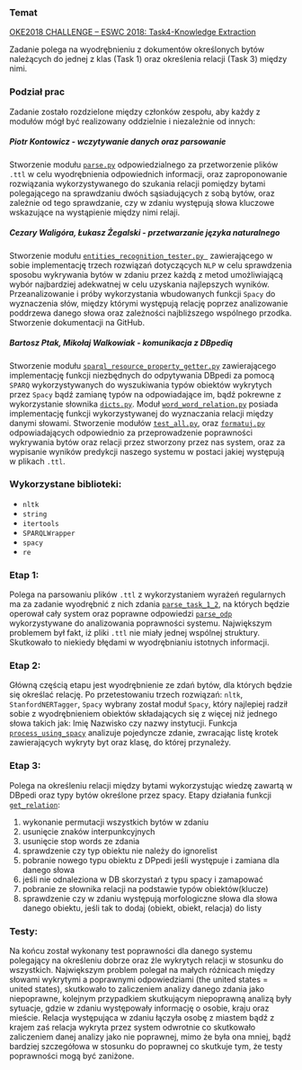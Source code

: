 ### Temat
[OKE2018 CHALLENGE – ESWC 2018: Task4-Knowledge Extraction](https://project-hobbit.eu/challenges/oke2018-challenge-eswc-2018/tasks/)

Zadanie polega na wyodrębnieniu z dokumentów określonych bytów 
należących do jednej z klas (Task 1) oraz określenia relacji (Task 3) między nimi.

### Podział prac
Zadanie zostało rozdzielone między członków zespołu, aby każdy z modułów mógł być realizowany oddzielnie 
i niezależnie od innych:
##### Piotr Kontowicz - wczytywanie danych oraz parsowanie
Stworzenie modułu [`parse.py`](parse.py) odpowiedzialnego za przetworzenie plików `.ttl` w celu wyodrębnienia odpowiednich informacji, oraz zaproponowanie rozwiązania wykorzystywanego do szukania relacji pomiędzy bytami polegającego na sprawdzaniu dwóch sąsiadujących z sobą bytów, oraz zależnie od tego sprawdzanie, czy w zdaniu występują słowa kluczowe wskazujące na wystąpienie między nimi relaji.
##### Cezary Waligóra, Łukasz Żegalski - przetwarzanie języka naturalnego 
Stworzenie modułu [`entities_recognition_tester.py `](entities_recognition_tester.py) zawierającego w sobie implementację trzech rozwiązań dotyczących `NLP` w celu 
sprawdzenia sposobu wykrywania bytów w zdaniu przez każdą z metod umożliwiającą wybór najbardziej adekwatnej w celu uzyskania najlepszych wyników. Przeanalizowanie i próby wykorzystania wbudowanych funkcji `Spacy` do wyznaczenia słów, między którymi występują relację poprzez analizowanie poddrzewa danego słowa oraz zależności najbliższego wspólnego przodka. Stworzenie dokumentacji na GitHub.    
##### Bartosz Ptak, Mikołaj Walkowiak - komunikacja z DBpedią
Stworzenie modułu [`sparql_resource_property_getter.py`](sparql_resource_property_getter.py) zawierającego implementację funkcji niezbędnych do odpytywania DBpedi za pomocą `SPARQ` wykorzystywanych do wyszukiwania typów obiektów wykrytych przez `Spacy` bądź zamianę typów na odpowiadające im, bądź pokrewne z wykorzystanie słownika [`dicts.py`](dicts.py). Moduł [`word_word_relation.py`](word_word_relation.py) posiada implementację funkcji wykorzystywanej do wyznaczania relacji między danymi słowami. Stworzenie modułów [`test_all.py`](test_all.py), oraz [`formatuj.py`](formatuj.py) odpowiadających odpowiednio za przeprowadzenie poprawności wykrywania bytów oraz relacji przez stworzony przez nas system, oraz za wypisanie wyników predykcji naszego systemu w postaci jakiej występują w plikach `.ttl`.

### Wykorzystane biblioteki:
* `nltk`
* `string`
* `itertools`
* `SPARQLWrapper`
* `spacy`
* `re`

### Etap 1: 
  Polega na parsowaniu plików `.ttl` z wykorzystaniem wyrażeń regularnych ma za zadanie wyodrębnić z nich zdania [`parse_task_1_2`](https://github.com/Kontowicz/ZTI/blob/5b612d3f691ecb108a9573719f36bc209640c7f4/parse.py#L4), na których będzie operował cały system oraz poprawne odpowiedzi [`parse_odp`](https://github.com/Kontowicz/ZTI/blob/db2f2e96de258d8eb708d4504cc1546dfa1aab9f/parse.py#L28) wykorzystywane do analizowania poprawności systemu. Największym problemem był fakt, iż pliki `.ttl` nie miały jednej wspólnej struktury. Skutkowało to niekiedy błędami w wyodrębnianiu istotnych informacji. 

### Etap 2: 
  Główną częścią etapu jest wyodrębnienie ze zdań bytów, dla których będzie się określać relację. Po przetestowaniu trzech rozwiązań: `nltk`, `StanfordNERTagger`, `Spacy` wybrany został moduł `Spacy`, który najlepiej radził sobie z wyodrębnieniem obiektów składających się z więcej niż jednego słowa takich jak: Imię Nazwisko czy nazwy instytucji. Funkcja  [`process_using_spacy`](https://github.com/Kontowicz/ZTI/blob/5b612d3f691ecb108a9573719f36bc209640c7f4/entities_recognition_tester.py#L44) analizuje pojedyncze zdanie, zwracając listę krotek zawierających wykryty byt oraz klasę, do której przynależy. 

### Etap 3: 
  Polega na określeniu relacji między bytami wykorzystując wiedzę zawartą w DBpedi oraz typy bytów określone przez spacy.
  Etapy działania funkcji [`get_relation`](https://github.com/Kontowicz/ZTI/blob/5b612d3f691ecb108a9573719f36bc209640c7f4/word_word_relation.py#L14):
 1. wykonanie permutacji wszystkich bytów w zdaniu   
 2. usunięcie znaków interpunkcyjnych
 3. usunięcie stop words ze zdania
 4. sprawdzenie czy typ obiektu nie należy do ignorelist
 5. pobranie nowego typu obiektu z DPpedi jeśli występuje i zamiana dla danego słowa
 6. jeśli nie odnaleziona w DB skorzystań z typu spacy i zamapować 
 7. pobranie ze słownika relacji na podstawie typów obiektów(klucze)
 8. sprawdzenie czy w zdaniu występują morfologiczne słowa dla słowa danego obiektu, jeśli tak to dodaj (obiekt, obiekt, relacja) do listy

### Testy:
Na końcu został wykonany test poprawności dla danego systemu polegający na określeniu dobrze oraz źle wykrytych relacji w stosunku do   wszystkich. Największym problem polegał na małych różnicach między słowami wykrytymi a poprawnymi odpowiedziami (the united states =     united states), skutkowało to zaliczeniem analizy danego zdania jako niepoprawne, kolejnym przypadkiem skutkującym niepoprawną analizą   były sytuacje, gdzie w zdaniu występowały informację o osobie, kraju oraz mieście. Relacja występująca w zdaniu łączyła osobę z           miastem bądź z krajem zaś relacja wykryta przez system odwrotnie co skutkowało zaliczeniem danej analizy jako nie poprawnej, mimo że     była ona mniej, bądź bardziej szczegółowa  w stosunku do poprawnej co skutkuje tym, że testy poprawności mogą być zaniżone.
 
